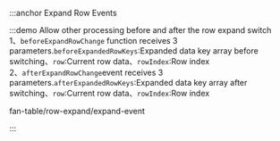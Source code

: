 :::anchor Expand Row Events

:::demo Allow other processing before and after the row expand switch<br>1、`beforeExpandRowChange` function receives 3 parameters.`beforeExpandedRowKeys`:Expanded data key array before switching、`row`:Current row data、`rowIndex`:Row index<br>2、`afterExpandRowChange`event receives 3 parameters.`afterExpandedRowKeys`:Expanded data key array after switching、`row`:Current row data、`rowIndex`:Row index

fan-table/row-expand/expand-event

:::

